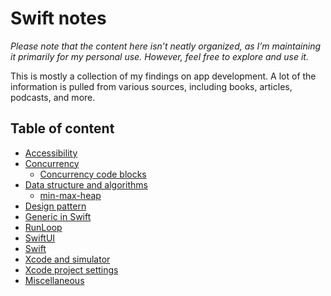 # Swift notes

_Please note that the content here isn’t neatly organized, as I’m maintaining it
primarily for my personal use. However, feel free to explore and use it._

This is mostly a collection of my findings on app development. A lot of the
information is pulled from various sources, including books, articles, podcasts,
and more.

## Table of content

- [Accessibility](accessibility.md)
- [Concurrency](concurrency.md)
  - [Concurrency code blocks](concurrency-code-blocks.md)
- [Data structure and algorithms](data-structure.md)
  - [min-max-heap](min-max-heap.md)
- [Design pattern](design-pattern.md)
- [Generic in Swift](generic.md)
- [RunLoop](RunLoop.md)
- [SwiftUI](SwiftUI.md)
- [Swift](Swift.md)
- [Xcode and simulator](xcode-and-simulator.md)
- [Xcode project settings](xcode-project-settings.md)
- [Miscellaneous](Miscellaneous.md)
